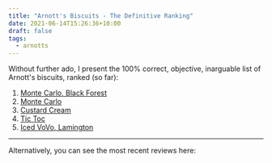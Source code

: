 ```yaml
---
title: "Arnott's Biscuits - The Definitive Ranking"
date: 2021-06-14T15:26:36+10:00
draft: false
tags:
  - arnotts
---
```


Without further ado, I present the 100% correct, objective, inarguable list of Arnott's biscuits, ranked (so far):

1. [Monte Carlo, Black Forest](/arnotts/monte_carlo_black_forest)
2. [Monte Carlo](/arnotts/monte_carlo)
3. [Custard Cream](/arnotts/custard_cream)
4. [Tic Toc](/arnotts/tic_toc)
5. [Iced VoVo, Lamington](/arnotts/iced_vovo_lamington)

---

Alternatively, you can see the most recent reviews here:

<!-- Hugo seems to include a post summary list here by default -->